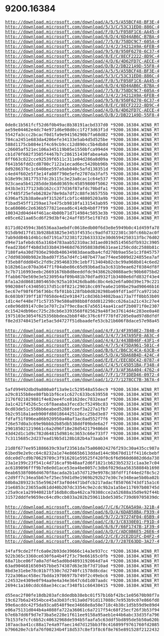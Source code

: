 # 9200.16384

<pre>
<a href="http://download.microsoft.com/download/A/5/5/A55BCF48-BF3E-4D76-AC0A-2DEC2B7F5DE1/9200.16384.WIN8_RTM.120725-1247_X64FRE_ENTERPRISE_EVAL_DE-DE-HRM_CENA_X64FREE_DE-DE_DV5.ISO">http://download.microsoft.com/download/A/5/5/A55BCF48-BF3E-4D76-AC0A-2DEC2B7F5DE1/9200.16384.WIN8_RTM.120725-1247_X64FRE_ENTERPRISE_EVAL_DE-DE-HRM_CENA_X64FREE_DE-DE_DV5.ISO</a>
<a href="http://download.microsoft.com/download/5/3/C/53C31ED0-886C-4F81-9A38-F58CE4CE71E8/9200.16384.WIN8_RTM.120725-1247_X64FRE_ENTERPRISE_EVAL_EN-US-HRM_CENA_X64FREE_EN-US_DV5.ISO">http://download.microsoft.com/download/5/3/C/53C31ED0-886C-4F81-9A38-F58CE4CE71E8/9200.16384.WIN8_RTM.120725-1247_X64FRE_ENTERPRISE_EVAL_EN-US-HRM_CENA_X64FREE_EN-US_DV5.ISO</a>
<a href="http://download.microsoft.com/download/F/0/5/F058F1C6-AA45-4062-BE4D-CBD25525AA63/9200.16384.WIN8_RTM.120725-1247_X64FRE_ENTERPRISE_EVAL_ES-ES-HRM_CENA_X64FREE_ES-ES_DV5.ISO">http://download.microsoft.com/download/F/0/5/F058F1C6-AA45-4062-BE4D-CBD25525AA63/9200.16384.WIN8_RTM.120725-1247_X64FRE_ENTERPRISE_EVAL_ES-ES-HRM_CENA_X64FREE_ES-ES_DV5.ISO</a>
<a href="http://download.microsoft.com/download/6/D/4/6D44AB6C-B7BA-41CB-AA52-3A6AFA0D9BCC/9200.16384.WIN8_RTM.120725-1247_X64FRE_ENTERPRISE_EVAL_FR-FR-HRM_CENA_X64FREE_FR-FR_DV5.ISO">http://download.microsoft.com/download/6/D/4/6D44AB6C-B7BA-41CB-AA52-3A6AFA0D9BCC/9200.16384.WIN8_RTM.120725-1247_X64FRE_ENTERPRISE_EVAL_FR-FR-HRM_CENA_X64FREE_FR-FR_DV5.ISO</a>
<a href="http://download.microsoft.com/download/7/5/8/758DC9C7-605A-42EC-9702-6DDAD6E02451/9200.16384.WIN8_RTM.120725-1247_X64FRE_ENTERPRISE_EVAL_IT-IT-HRM_CENA_X64FREE_IT-IT_DV5.ISO">http://download.microsoft.com/download/7/5/8/758DC9C7-605A-42EC-9702-6DDAD6E02451/9200.16384.WIN8_RTM.120725-1247_X64FRE_ENTERPRISE_EVAL_IT-IT-HRM_CENA_X64FREE_IT-IT_DV5.ISO</a>
<a href="http://download.microsoft.com/download/3/4/2/34212A9A-6FEB-4526-B3AC-65E79A6F74B0/9200.16384.WIN8_RTM.120725-1247_X64FRE_ENTERPRISE_EVAL_JA-JP-HRM_CENA_X64FREE_JA-JP_DV5.ISO">http://download.microsoft.com/download/3/4/2/34212A9A-6FEB-4526-B3AC-65E79A6F74B0/9200.16384.WIN8_RTM.120725-1247_X64FRE_ENTERPRISE_EVAL_JA-JP-HRM_CENA_X64FREE_JA-JP_DV5.ISO</a>
<a href="http://download.microsoft.com/download/9/5/0/950F6270-6C37-4AA7-B1AB-F7CDC137D8C7/9200.16384.WIN8_RTM.120725-1247_X64FRE_ENTERPRISE_EVAL_KO-KR-HRM_CENA_X64FREE_KO-KR_DV5.ISO">http://download.microsoft.com/download/9/5/0/950F6270-6C37-4AA7-B1AB-F7CDC137D8C7/9200.16384.WIN8_RTM.120725-1247_X64FRE_ENTERPRISE_EVAL_KO-KR-HRM_CENA_X64FREE_KO-KR_DV5.ISO</a>
<a href="http://download.microsoft.com/download/8/E/C/8ECF2222-8D9C-4B74-BDF7-BB0C32C9CAA9/9200.16384.WIN8_RTM.120725-1247_X64FRE_ENTERPRISE_EVAL_PT-BR-HRM_CENA_X64FREE_PT-BR_DV5.ISO">http://download.microsoft.com/download/8/E/C/8ECF2222-8D9C-4B74-BDF7-BB0C32C9CAA9/9200.16384.WIN8_RTM.120725-1247_X64FRE_ENTERPRISE_EVAL_PT-BR-HRM_CENA_X64FREE_PT-BR_DV5.ISO</a>
<a href="http://download.microsoft.com/download/4/D/6/4D62FD7C-AECE-4E65-BC4B-2C5109C921EF/9200.16384.WIN8_RTM.120725-1247_X64FRE_ENTERPRISE_EVAL_ZH-CN-HRM_CENA_X64FREE_ZH-CN_DV5.ISO">http://download.microsoft.com/download/4/D/6/4D62FD7C-AECE-4E65-BC4B-2C5109C921EF/9200.16384.WIN8_RTM.120725-1247_X64FRE_ENTERPRISE_EVAL_ZH-CN-HRM_CENA_X64FREE_ZH-CN_DV5.ISO</a>
<a href="http://download.microsoft.com/download/D/B/2/DB221A9D-55F8-471F-A639-D831C9DAD2B3/9200.16384.WIN8_RTM.120725-1247_X64FRE_ENTERPRISE_EVAL_ZH-TW-HRM_CENA_X64FREE_ZH-TW_DV5.ISO">http://download.microsoft.com/download/D/B/2/DB221A9D-55F8-471F-A639-D831C9DAD2B3/9200.16384.WIN8_RTM.120725-1247_X64FRE_ENTERPRISE_EVAL_ZH-TW-HRM_CENA_X64FREE_ZH-TW_DV5.ISO</a>
<a href="http://download.microsoft.com/download/A/5/5/A55BCF48-BF3E-4D76-AC0A-2DEC2B7F5DE1/9200.16384.WIN8_RTM.120725-1247_X86FRE_ENTERPRISE_EVAL_DE-DE-HRM_CENA_X86FREE_DE-DE_DV5.ISO">http://download.microsoft.com/download/A/5/5/A55BCF48-BF3E-4D76-AC0A-2DEC2B7F5DE1/9200.16384.WIN8_RTM.120725-1247_X86FRE_ENTERPRISE_EVAL_DE-DE-HRM_CENA_X86FREE_DE-DE_DV5.ISO</a>
<a href="http://download.microsoft.com/download/5/3/C/53C31ED0-886C-4F81-9A38-F58CE4CE71E8/9200.16384.WIN8_RTM.120725-1247_X86FRE_ENTERPRISE_EVAL_EN-US-HRM_CENA_X86FREE_EN-US_DV5.ISO">http://download.microsoft.com/download/5/3/C/53C31ED0-886C-4F81-9A38-F58CE4CE71E8/9200.16384.WIN8_RTM.120725-1247_X86FRE_ENTERPRISE_EVAL_EN-US-HRM_CENA_X86FREE_EN-US_DV5.ISO</a>
<a href="http://download.microsoft.com/download/F/0/5/F058F1C6-AA45-4062-BE4D-CBD25525AA63/9200.16384.WIN8_RTM.120725-1247_X86FRE_ENTERPRISE_EVAL_ES-ES-HRM_CENA_X86FREE_ES-ES_DV5.ISO">http://download.microsoft.com/download/F/0/5/F058F1C6-AA45-4062-BE4D-CBD25525AA63/9200.16384.WIN8_RTM.120725-1247_X86FRE_ENTERPRISE_EVAL_ES-ES-HRM_CENA_X86FREE_ES-ES_DV5.ISO</a>
<a href="http://download.microsoft.com/download/6/D/4/6D44AB6C-B7BA-41CB-AA52-3A6AFA0D9BCC/9200.16384.WIN8_RTM.120725-1247_X86FRE_ENTERPRISE_EVAL_FR-FR-HRM_CENA_X86FREE_FR-FR_DV5.ISO">http://download.microsoft.com/download/6/D/4/6D44AB6C-B7BA-41CB-AA52-3A6AFA0D9BCC/9200.16384.WIN8_RTM.120725-1247_X86FRE_ENTERPRISE_EVAL_FR-FR-HRM_CENA_X86FREE_FR-FR_DV5.ISO</a>
<a href="http://download.microsoft.com/download/7/5/8/758DC9C7-605A-42EC-9702-6DDAD6E02451/9200.16384.WIN8_RTM.120725-1247_X86FRE_ENTERPRISE_EVAL_IT-IT-HRM_CENA_X86FREE_IT-IT_DV5.ISO">http://download.microsoft.com/download/7/5/8/758DC9C7-605A-42EC-9702-6DDAD6E02451/9200.16384.WIN8_RTM.120725-1247_X86FRE_ENTERPRISE_EVAL_IT-IT-HRM_CENA_X86FREE_IT-IT_DV5.ISO</a>
<a href="http://download.microsoft.com/download/3/4/2/34212A9A-6FEB-4526-B3AC-65E79A6F74B0/9200.16384.WIN8_RTM.120725-1247_X86FRE_ENTERPRISE_EVAL_JA-JP-HRM_CENA_X86FREE_JA-JP_DV5.ISO">http://download.microsoft.com/download/3/4/2/34212A9A-6FEB-4526-B3AC-65E79A6F74B0/9200.16384.WIN8_RTM.120725-1247_X86FRE_ENTERPRISE_EVAL_JA-JP-HRM_CENA_X86FREE_JA-JP_DV5.ISO</a>
<a href="http://download.microsoft.com/download/9/5/0/950F6270-6C37-4AA7-B1AB-F7CDC137D8C7/9200.16384.WIN8_RTM.120725-1247_X86FRE_ENTERPRISE_EVAL_KO-KR-HRM_CENA_X86FREE_KO-KR_DV5.ISO">http://download.microsoft.com/download/9/5/0/950F6270-6C37-4AA7-B1AB-F7CDC137D8C7/9200.16384.WIN8_RTM.120725-1247_X86FRE_ENTERPRISE_EVAL_KO-KR-HRM_CENA_X86FREE_KO-KR_DV5.ISO</a>
<a href="http://download.microsoft.com/download/8/E/C/8ECF2222-8D9C-4B74-BDF7-BB0C32C9CAA9/9200.16384.WIN8_RTM.120725-1247_X86FRE_ENTERPRISE_EVAL_PT-BR-HRM_CENA_X86FREE_PT-BR_DV5.ISO">http://download.microsoft.com/download/8/E/C/8ECF2222-8D9C-4B74-BDF7-BB0C32C9CAA9/9200.16384.WIN8_RTM.120725-1247_X86FRE_ENTERPRISE_EVAL_PT-BR-HRM_CENA_X86FREE_PT-BR_DV5.ISO</a>
<a href="http://download.microsoft.com/download/4/D/6/4D62FD7C-AECE-4E65-BC4B-2C5109C921EF/9200.16384.WIN8_RTM.120725-1247_X86FRE_ENTERPRISE_EVAL_ZH-CN-HRM_CENA_X86FREE_ZH-CN_DV5.ISO">http://download.microsoft.com/download/4/D/6/4D62FD7C-AECE-4E65-BC4B-2C5109C921EF/9200.16384.WIN8_RTM.120725-1247_X86FRE_ENTERPRISE_EVAL_ZH-CN-HRM_CENA_X86FREE_ZH-CN_DV5.ISO</a>
<a href="http://download.microsoft.com/download/D/B/2/DB221A9D-55F8-471F-A639-D831C9DAD2B3/9200.16384.WIN8_RTM.120725-1247_X86FRE_ENTERPRISE_EVAL_ZH-TW-HRM_CENA_X86FREE_ZH-TW_DV5.ISO">http://download.microsoft.com/download/D/B/2/DB221A9D-55F8-471F-A639-D831C9DAD2B3/9200.16384.WIN8_RTM.120725-1247_X86FRE_ENTERPRISE_EVAL_ZH-TW-HRM_CENA_X86FREE_ZH-TW_DV5.ISO</a>

0de8c1b561fcf52d6f0b49ac8b38191acbd337d0 *9200.16384.WIN8_RTM.120725-1247_X64FRE_ENTERPRISE_EVAL_DE-DE-HRM_CENA_X64FREE_DE-DE_DV5.ISO
ae59e04462e4dc74e971d6e98d0cc1f2f3d63f1d *9200.16384.WIN8_RTM.120725-1247_X64FRE_ENTERPRISE_EVAL_EN-US-HRM_CENA_X64FREE_EN-US_DV5.ISO
5542fa3ccc2bcacf0d1fa9e94156290b7fa68d82 *9200.16384.WIN8_RTM.120725-1247_X64FRE_ENTERPRISE_EVAL_ES-ES-HRM_CENA_X64FREE_ES-ES_DV5.ISO
784ca2451e683da4206efe34133e5ab4d5d525be *9200.16384.WIN8_RTM.120725-1247_X64FRE_ENTERPRISE_EVAL_FR-FR-HRM_CENA_X64FREE_FR-FR_DV5.ISO
588d1175cb084e1f4c69cb9cc12d890cc5b4db8d *9200.16384.WIN8_RTM.120725-1247_X64FRE_ENTERPRISE_EVAL_IT-IT-HRM_CENA_X64FREE_IT-IT_DV5.ISO
c26605af521ec106a345119b05e1550bfca994d4 *9200.16384.WIN8_RTM.120725-1247_X64FRE_ENTERPRISE_EVAL_JA-JP-HRM_CENA_X64FREE_JA-JP_DV5.ISO
cb1d70f602f3505f4467b7c286151430fabea4ab *9200.16384.WIN8_RTM.120725-1247_X64FRE_ENTERPRISE_EVAL_KO-KR-HRM_CENA_X64FREE_KO-KR_DV5.ISO
8ff663c822cce92539f6511c311e04d286a8d09a *9200.16384.WIN8_RTM.120725-1247_X64FRE_ENTERPRISE_EVAL_PT-BR-HRM_CENA_X64FREE_PT-BR_DV5.ISO
f641b56fdd2cd8700c7122a1ecad6ec5420bb96b *9200.16384.WIN8_RTM.120725-1247_X64FRE_ENTERPRISE_EVAL_ZH-CN-HRM_CENA_X64FREE_ZH-CN_DV5.ISO
8d9286376c1c6408ee597a9ab040c5afd138351d *9200.16384.WIN8_RTM.120725-1247_X64FRE_ENTERPRISE_EVAL_ZH-TW-HRM_CENA_X64FREE_ZH-TW_DV5.ISO
c4ed4f602e5f3e14fa08f790e5efe2707da3faf5 *9200.16384.WIN8_RTM.120725-1247_X86FRE_ENTERPRISE_EVAL_DE-DE-HRM_CENA_X86FREE_DE-DE_DV5.ISO
b18e99c38177537dc2b115c3e23a8cac1c64e537 *9200.16384.WIN8_RTM.120725-1247_X86FRE_ENTERPRISE_EVAL_EN-US-HRM_CENA_X86FREE_EN-US_DV5.ISO
923caea5b41285dde3b6d03659c45859800f5062 *9200.16384.WIN8_RTM.120725-1247_X86FRE_ENTERPRISE_EVAL_ES-ES-HRM_CENA_X86FREE_ES-ES_DV5.ISO
843b3e3177123db162cc377d36f87afdc70bdfa1 *9200.16384.WIN8_RTM.120725-1247_X86FRE_ENTERPRISE_EVAL_FR-FR-HRM_CENA_X86FREE_FR-FR_DV5.ISO
c7f485f25efeb6282e78e9da7df2c88fe365755b *9200.16384.WIN8_RTM.120725-1247_X86FRE_ENTERPRISE_EVAL_IT-IT-HRM_CENA_X86FREE_IT-IT_DV5.ISO
6396af52b38a0ea9f31526f1cbf1c48805203a9b *9200.16384.WIN8_RTM.120725-1247_X86FRE_ENTERPRISE_EVAL_JA-JP-HRM_CENA_X86FREE_JA-JP_DV5.ISO
f1bad545ff1259ae17e475cb9810fa131543ab95 *9200.16384.WIN8_RTM.120725-1247_X86FRE_ENTERPRISE_EVAL_KO-KR-HRM_CENA_X86FREE_KO-KR_DV5.ISO
bca68606c2e636b577821eead6c414db4b8f7f99 *9200.16384.WIN8_RTM.120725-1247_X86FRE_ENTERPRISE_EVAL_PT-BR-HRM_CENA_X86FREE_PT-BR_DV5.ISO
100342d04d44f461ac4b00b71d714984c5053e3b *9200.16384.WIN8_RTM.120725-1247_X86FRE_ENTERPRISE_EVAL_ZH-CN-HRM_CENA_X86FREE_ZH-CN_DV5.ISO
e05ce621aa65cd6f29d3bf4c24aff85f5e1f87d3 *9200.16384.WIN8_RTM.120725-1247_X86FRE_ENTERPRISE_EVAL_ZH-TW-HRM_CENA_X86FREE_ZH-TW_DV5.ISO

8171d024594c3b6536aa3aebdfc0618edb00f6d3e8e5949b0c41d459fa78bf8c *9200.16384.WIN8_RTM.120725-1247_X64FRE_ENTERPRISE_EVAL_DE-DE-HRM_CENA_X64FREE_DE-DE_DV5.ISO
915db9d17fd13b928b83825e3453f4535cc9adfd7322301c30fc66b2ac0fa9cc *9200.16384.WIN8_RTM.120725-1247_X64FRE_ENTERPRISE_EVAL_EN-US-HRM_CENA_X64FREE_EN-US_DV5.ISO
7ab9dd84b1d4b1c6d7191a732381f22b633332e30d6594250313fbc76d02328d *9200.16384.WIN8_RTM.120725-1247_X64FRE_ENTERPRISE_EVAL_ES-ES-HRM_CENA_X64FREE_ES-ES_DV5.ISO
d94e71afebdc65a316b4783aab52310ac3d1aed019d514565dfb932c3905c023 *9200.16384.WIN8_RTM.120725-1247_X64FRE_ENTERPRISE_EVAL_FR-FR-HRM_CENA_X64FREE_FR-FR_DV5.ISO
fead23b6ff4b8d3d33b8439468d763958838d9631eae1250cddc2588b81c0b6e *9200.16384.WIN8_RTM.120725-1247_X64FRE_ENTERPRISE_EVAL_IT-IT-HRM_CENA_X64FREE_IT-IT_DV5.ISO
7180fa4a30d7936e290db48634983daeadba4cfd270b9ae55e1c3f8457572f62 *9200.16384.WIN8_RTM.120725-1247_X64FRE_ENTERPRISE_EVAL_JA-JP-HRM_CENA_X64FREE_JA-JP_DV5.ISO
c7dd98300b982e3bad07f35a7d4fc1407b477ae7f4ee5009d224855ea7afdf94 *9200.16384.WIN8_RTM.120725-1247_X64FRE_ENTERPRISE_EVAL_KO-KR-HRM_CENA_X64FREE_KO-KR_DV5.ISO
f35eb8fddd045c2fd9c295468339c1ebf713404b82cbc99a968b014c6ed22073 *9200.16384.WIN8_RTM.120725-1247_X64FRE_ENTERPRISE_EVAL_PT-BR-HRM_CENA_X64FREE_PT-BR_DV5.ISO
b182b61ac070a3647f1f04abe86c65d93b6ad3a3c631b9eae62f0384df8f7ee8 *9200.16384.WIN8_RTM.120725-1247_X64FRE_ENTERPRISE_EVAL_ZH-CN-HRM_CENA_X64FREE_ZH-CN_DV5.ISO
3c7b7116993eebc26691676b8d8eeddfdc943862b20088ae9c90b6075bd26460 *9200.16384.WIN8_RTM.120725-1247_X64FRE_ENTERPRISE_EVAL_ZH-TW-HRM_CENA_X64FREE_ZH-TW_DV5.ISO
ffabb670e569e3e5230954af09b481b70dfad932f1b3480e6dfd832f43e47302 *9200.16384.WIN8_RTM.120725-1247_X86FRE_ENTERPRISE_EVAL_DE-DE-HRM_CENA_X86FREE_DE-DE_DV5.ISO
8fa1a2dd86818054650c925a103426dba86c8bc4eb2e6fa00d39e179c2219c9e *9200.16384.WIN8_RTM.120725-1247_X86FRE_ENTERPRISE_EVAL_EN-US-HRM_CENA_X86FREE_EN-US_DV5.ISO
9902084fc434050137d51c0f821c29018cc097ea6e2109be29ad90646b1639fd *9200.16384.WIN8_RTM.120725-1247_X86FRE_ENTERPRISE_EVAL_ES-ES-HRM_CENA_X86FREE_ES-ES_DV5.ISO
5ec67ef98f6f56f36bcfbf01bb128fbb0d820298ba69fdf1adf7ca9721628da4 *9200.16384.WIN8_RTM.120725-1247_X86FRE_ENTERPRISE_EVAL_FR-FR-HRM_CENA_X86FREE_FR-FR_DV5.ISO
8c603b9739ff187f058de4d2e918471c8d36b34082baa173a7ff0bb53b09be77 *9200.16384.WIN8_RTM.120725-1247_X86FRE_ENTERPRISE_EVAL_IT-IT-HRM_CENA_X86FREE_IT-IT_DV5.ISO
1d1c4ef448e7f1c573579e580a898bb8fddd012298cc626a1a21c43c27e4a4db *9200.16384.WIN8_RTM.120725-1247_X86FRE_ENTERPRISE_EVAL_JA-JP-HRM_CENA_X86FREE_JA-JP_DV5.ISO
ce8e96d89147c0e1e707c2a7f9ec8ac67a56514aa41cadf2b0071f0e2307139d *9200.16384.WIN8_RTM.120725-1247_X86FRE_ENTERPRISE_EVAL_KO-KR-HRM_CENA_X86FREE_KO-KR_DV5.ISO
dc15424db96ec725c28cb6e3393568f025629a48f3e37614d4c283ee0a4837aa *9200.16384.WIN8_RTM.120725-1247_X86FRE_ENTERPRISE_EVAL_PT-BR-HRM_CENA_X86FREE_PT-BR_DV5.ISO
1975103e3054f625356bbdea2bb8f48c376c6ff778fd7205e0ad97d8dfdf150c *9200.16384.WIN8_RTM.120725-1247_X86FRE_ENTERPRISE_EVAL_ZH-CN-HRM_CENA_X86FREE_ZH-CN_DV5.ISO
f8e2d3748415ef1e5ac5d4727f51dbaadefe53cb21b606f8dace57e98a4585b3 *9200.16384.WIN8_RTM.120725-1247_X86FRE_ENTERPRISE_EVAL_ZH-TW-HRM_CENA_X86FREE_ZH-TW_DV5.ISO

<a href="http://download.microsoft.com/download/4/F/3/4F3950E2-7840-4EEB-B779-D5D0B8C46899/9200.16384.WIN8_RTM.120725-1247_X64FRE_SERVERHYPERCORE_DE-DE-HRM_SHV_X64FRE_DE-DE_DV5.ISO">http://download.microsoft.com/download/4/F/3/4F3950E2-7840-4EEB-B779-D5D0B8C46899/9200.16384.WIN8_RTM.120725-1247_X64FRE_SERVERHYPERCORE_DE-DE-HRM_SHV_X64FRE_DE-DE_DV5.ISO</a>
<a href="http://download.microsoft.com/download/3/4/7/347A95F0-A63C-492F-BE43-F376AE30C9FE/9200.16384.WIN8_RTM.120725-1247_X64FRE_SERVERHYPERCORE_EN-US-HRM_SHV_X64FRE_EN-US_DV5.ISO">http://download.microsoft.com/download/3/4/7/347A95F0-A63C-492F-BE43-F376AE30C9FE/9200.16384.WIN8_RTM.120725-1247_X64FRE_SERVERHYPERCORE_EN-US-HRM_SHV_X64FRE_EN-US_DV5.ISO</a>
<a href="http://download.microsoft.com/download/4/4/3/443BB46F-43F1-4F5E-965B-23BF0870017C/9200.16384.WIN8_RTM.120725-1247_X64FRE_SERVERHYPERCORE_ES-ES-HRM_SHV_X64FRE_ES-ES_DV5.ISO">http://download.microsoft.com/download/4/4/3/443BB46F-43F1-4F5E-965B-23BF0870017C/9200.16384.WIN8_RTM.120725-1247_X64FRE_SERVERHYPERCORE_ES-ES-HRM_SHV_X64FRE_ES-ES_DV5.ISO</a>
<a href="http://download.microsoft.com/download/4/7/5/475DA961-501C-45BF-9EB8-2F5203E9803C/9200.16384.WIN8_RTM.120725-1247_X64FRE_SERVERHYPERCORE_FR-FR-HRM_SHV_X64FRE_FR-FR_DV5.ISO">http://download.microsoft.com/download/4/7/5/475DA961-501C-45BF-9EB8-2F5203E9803C/9200.16384.WIN8_RTM.120725-1247_X64FRE_SERVERHYPERCORE_FR-FR-HRM_SHV_X64FRE_FR-FR_DV5.ISO</a>
<a href="http://download.microsoft.com/download/B/6/C/B6C3C4CA-63CB-40F9-A0EE-DCF7ED4CEBDB/9200.16384.WIN8_RTM.120725-1247_X64FRE_SERVERHYPERCORE_IT-IT-HRM_SHV_X64FRE_IT-IT_DV5.ISO">http://download.microsoft.com/download/B/6/C/B6C3C4CA-63CB-40F9-A0EE-DCF7ED4CEBDB/9200.16384.WIN8_RTM.120725-1247_X64FRE_SERVERHYPERCORE_IT-IT-HRM_SHV_X64FRE_IT-IT_DV5.ISO</a>
<a href="http://download.microsoft.com/download/5/D/A/5DA68B4D-424C-4C26-8D38-ABCEE5F12EE5/9200.16384.WIN8_RTM.120725-1247_X64FRE_SERVERHYPERCORE_JA-JP-HRM_SHV_X64FRE_JA-JP_DV5.ISO">http://download.microsoft.com/download/5/D/A/5DA68B4D-424C-4C26-8D38-ABCEE5F12EE5/9200.16384.WIN8_RTM.120725-1247_X64FRE_SERVERHYPERCORE_JA-JP-HRM_SHV_X64FRE_JA-JP_DV5.ISO</a>
<a href="http://download.microsoft.com/download/E/E/C/EEC8DC42-0787-4ACE-AD87-CCCA6FB32306/9200.16384.WIN8_RTM.120725-1247_X64FRE_SERVERHYPERCORE_KO-KR-HRM_SHV_X64FRE_KO-KR_DV5.ISO">http://download.microsoft.com/download/E/E/C/EEC8DC42-0787-4ACE-AD87-CCCA6FB32306/9200.16384.WIN8_RTM.120725-1247_X64FRE_SERVERHYPERCORE_KO-KR-HRM_SHV_X64FRE_KO-KR_DV5.ISO</a>
<a href="http://download.microsoft.com/download/C/4/5/C45D51BA-F348-4BF0-A2D5-CB75A29C7F1C/9200.16384.WIN8_RTM.120725-1247_X64FRE_SERVERHYPERCORE_PT-BR-HRM_SHV_X64FRE_PT-BR_DV5.ISO">http://download.microsoft.com/download/C/4/5/C45D51BA-F348-4BF0-A2D5-CB75A29C7F1C/9200.16384.WIN8_RTM.120725-1247_X64FRE_SERVERHYPERCORE_PT-BR-HRM_SHV_X64FRE_PT-BR_DV5.ISO</a>
<a href="http://download.microsoft.com/download/A/F/3/AF36A404-4762-4E88-8E64-D61366F5F380/9200.16384.WIN8_RTM.120725-1247_X64FRE_SERVERHYPERCORE_RU-RU-HRM_SHV_X64FRE_RU-RU_DV5.ISO">http://download.microsoft.com/download/A/F/3/AF36A404-4762-4E88-8E64-D61366F5F380/9200.16384.WIN8_RTM.120725-1247_X64FRE_SERVERHYPERCORE_RU-RU-HRM_SHV_X64FRE_RU-RU_DV5.ISO</a>
<a href="http://download.microsoft.com/download/7/F/1/7F1DED46-0972-4E5A-B61E-AACFEDB85BB3/9200.16384.WIN8_RTM.120725-1247_X64FRE_SERVERHYPERCORE_ZH-CN-HRM_SHV_X64FRE_ZH-CN_DV5.ISO">http://download.microsoft.com/download/7/F/1/7F1DED46-0972-4E5A-B61E-AACFEDB85BB3/9200.16384.WIN8_RTM.120725-1247_X64FRE_SERVERHYPERCORE_ZH-CN-HRM_SHV_X64FRE_ZH-CN_DV5.ISO</a>
<a href="http://download.microsoft.com/download/1/2/7/1278CC7B-367A-413C-B45C-F7C4B009B4ED/9200.16384.WIN8_RTM.120725-1247_X64FRE_SERVERHYPERCORE_ZH-TW-HRM_SHV_X64FRE_ZH-TW_DV5.ISO">http://download.microsoft.com/download/1/2/7/1278CC7B-367A-413C-B45C-F7C4B009B4ED/9200.16384.WIN8_RTM.120725-1247_X64FRE_SERVERHYPERCORE_ZH-TW-HRM_SHV_X64FRE_ZH-TW_DV5.ISO</a>

5afd99492dbd9a800a0f13a9e1c529548a55dec9 *9200.16384.WIN8_RTM.120725-1247_X64FRE_SERVERHYPERCORE_DE-DE-HRM_SHV_X64FRE_DE-DE_DV5.ISO
a29c8155b8ee80fbb1bf6ce1c627c633bc639558 *9200.16384.WIN8_RTM.120725-1247_X64FRE_SERVERHYPERCORE_EN-US-HRM_SHV_X64FRE_EN-US_DV5.ISO
2176f021029881f4e82ee4fce8162dec7832eaaf *9200.16384.WIN8_RTM.120725-1247_X64FRE_SERVERHYPERCORE_ES-ES-HRM_SHV_X64FRE_ES-ES_DV5.ISO
3a1c421f4526c5cc6f8aeaba3fecd3cf5249bc83 *9200.16384.WIN8_RTM.120725-1247_X64FRE_SERVERHYPERCORE_FR-FR-HRM_SHV_X64FRE_FR-FR_DV5.ISO
0cd03de51c558bb6eabed5288fceef3a227a1fb7 *9200.16384.WIN8_RTM.120725-1247_X64FRE_SERVERHYPERCORE_IT-IT-HRM_SHV_X64FRE_IT-IT_DV5.ISO
5b2c9518a1aeb900fd801864425126cc25bd3e87 *9200.16384.WIN8_RTM.120725-1247_X64FRE_SERVERHYPERCORE_JA-JP-HRM_SHV_X64FRE_JA-JP_DV5.ISO
fdfaf51f896ea86b920950a40af3ac8ad552f7f6 *9200.16384.WIN8_RTM.120725-1247_X64FRE_SERVERHYPERCORE_KO-KR-HRM_SHV_X64FRE_KO-KR_DV5.ISO
f26e57d0a3c69e9bbbb2b85db538ddf09bde6a2f *9200.16384.WIN8_RTM.120725-1247_X64FRE_SERVERHYPERCORE_PT-BR-HRM_SHV_X64FRE_PT-BR_DV5.ISO
290185021219661c6a2d96f18e28d542179406d4 *9200.16384.WIN8_RTM.120725-1247_X64FRE_SERVERHYPERCORE_RU-RU-HRM_SHV_X64FRE_RU-RU_DV5.ISO
43d42d1c1d9c782d64815d9814c3653c66e733f7 *9200.16384.WIN8_RTM.120725-1247_X64FRE_SERVERHYPERCORE_ZH-CN-HRM_SHV_X64FRE_ZH-CN_DV5.ISO
7c3115685c2d237ead19b5d128b182b4a73aab34 *9200.16384.WIN8_RTM.120725-1247_X64FRE_SERVERHYPERCORE_ZH-TW-HRM_SHV_X64FRE_ZH-TW_DV5.ISO

21d8f677ee951886639c93af23561da75a060024276f293c30a435cc987ac745 *9200.16384.WIN8_RTM.120725-1247_X64FRE_SERVERHYPERCORE_DE-DE-HRM_SHV_X64FRE_DE-DE_DV5.ISO
61bed9e2e9cc64c8232a1e74e8665b613ddad144c9b670d11ff4116cbebff49b *9200.16384.WIN8_RTM.120725-1247_X64FRE_SERVERHYPERCORE_EN-US-HRM_SHV_X64FRE_EN-US_DV5.ISO
ddce0d7cd9b70629709c3f916201e59525f420f0c6f6d960d6082d6da738b90c *9200.16384.WIN8_RTM.120725-1247_X64FRE_SERVERHYPERCORE_ES-ES-HRM_SHV_X64FRE_ES-ES_DV5.ISO
23a1e199c23f541c4d716caf9b48aaf2d6f1821cb623b52321c1aa3e7c046156 *9200.16384.WIN8_RTM.120725-1247_X64FRE_SERVERHYPERCORE_FR-FR-HRM_SHV_X64FRE_FR-FR_DV5.ISO
ac6189096fff9b7e8e0d1ace53ea4be0057c3db6f029daa56358084b1698224a *9200.16384.WIN8_RTM.120725-1247_X64FRE_SERVERHYPERCORE_IT-IT-HRM_SHV_X64FRE_IT-IT_DV5.ISO
0eab6538f006d4670f8acada2b1a57d7129e9978c38fdff1f44ed2f8c5c2b932 *9200.16384.WIN8_RTM.120725-1247_X64FRE_SERVERHYPERCORE_JA-JP-HRM_SHV_X64FRE_JA-JP_DV5.ISO
c2d9ff7c34ea5b67ef25ec59d1d9e1969b292b27e30c7e348eae5b0ba02b5a4f *9200.16384.WIN8_RTM.120725-1247_X64FRE_SERVERHYPERCORE_KO-KR-HRM_SHV_X64FRE_KO-KR_DV5.ISO
60b0a289323c55e59624f3af0d4471bdfcb217adacf850766743df15a1c63e7f *9200.16384.WIN8_RTM.120725-1247_X64FRE_SERVERHYPERCORE_PT-BR-HRM_SHV_X64FRE_PT-BR_DV5.ISO
21e6853c23655ad61dd40b207dc3354c9e2cdc9b2a1a5be117697b08745da3e5 *9200.16384.WIN8_RTM.120725-1247_X64FRE_SERVERHYPERCORE_RU-RU-HRM_SHV_X64FRE_RU-RU_DV5.ISO
c25a9ce1a29940821bf16db8cdba462ca70308cce2a52688a35d9e92f44bea19 *9200.16384.WIN8_RTM.120725-1247_X64FRE_SERVERHYPERCORE_ZH-CN-HRM_SHV_X64FRE_ZH-CN_DV5.ISO
31572dddfe9659ec64cd9ccb033a202b259611bde5305c739d69705839dca036 *9200.16384.WIN8_RTM.120725-1247_X64FRE_SERVERHYPERCORE_ZH-TW-HRM_SHV_X64FRE_ZH-TW_DV5.ISO

<a href="http://download.microsoft.com/download/7/C/6/7C6A5A9A-321B-4EF8-95FD-0A483C1EBDC2/9200.16384.WIN8_RTM.120725-1247_X64FRE_SERVER_EVAL_DE-DE-HRM_SSS_X64FREE_DE-DE_DV5.ISO">http://download.microsoft.com/download/7/C/6/7C6A5A9A-321B-4EF8-95FD-0A483C1EBDC2/9200.16384.WIN8_RTM.120725-1247_X64FRE_SERVER_EVAL_DE-DE-HRM_SSS_X64FREE_DE-DE_DV5.ISO</a>
<a href="http://download.microsoft.com/download/6/D/A/6DAB58BA-F939-451D-9101-7DE07DC09C03/9200.16384.WIN8_RTM.120725-1247_X64FRE_SERVER_EVAL_EN-US-HRM_SSS_X64FREE_EN-US_DV5.ISO">http://download.microsoft.com/download/6/D/A/6DAB58BA-F939-451D-9101-7DE07DC09C03/9200.16384.WIN8_RTM.120725-1247_X64FRE_SERVER_EVAL_EN-US-HRM_SSS_X64FREE_EN-US_DV5.ISO</a>
<a href="http://download.microsoft.com/download/9/7/2/97274F04-05B9-488E-A96F-5B29C14E4D31/9200.16384.WIN8_RTM.120725-1247_X64FRE_SERVER_EVAL_ES-ES-HRM_SSS_X64FREE_ES-ES_DV5.ISO">http://download.microsoft.com/download/9/7/2/97274F04-05B9-488E-A96F-5B29C14E4D31/9200.16384.WIN8_RTM.120725-1247_X64FRE_SERVER_EVAL_ES-ES-HRM_SSS_X64FREE_ES-ES_DV5.ISO</a>
<a href="http://download.microsoft.com/download/C/8/3/C8330E01-F91D-4232-9BC8-BBC75514B1D2/9200.16384.WIN8_RTM.120725-1247_X64FRE_SERVER_EVAL_FR-FR-HRM_SSS_X64FREE_FR-FR_DV5.ISO">http://download.microsoft.com/download/C/8/3/C8330E01-F91D-4232-9BC8-BBC75514B1D2/9200.16384.WIN8_RTM.120725-1247_X64FRE_SERVER_EVAL_FR-FR-HRM_SSS_X64FREE_FR-FR_DV5.ISO</a>
<a href="http://download.microsoft.com/download/6/6/F/66F1747B-1F39-4D4A-846E-D4F75F019B80/9200.16384.WIN8_RTM.120725-1247_X64FRE_SERVER_EVAL_IT-IT-HRM_SSS_X64FREE_IT-IT_DV5.ISO">http://download.microsoft.com/download/6/6/F/66F1747B-1F39-4D4A-846E-D4F75F019B80/9200.16384.WIN8_RTM.120725-1247_X64FRE_SERVER_EVAL_IT-IT-HRM_SSS_X64FREE_IT-IT_DV5.ISO</a>
<a href="http://download.microsoft.com/download/A/D/C/ADC0B6E5-26E6-4084-BAF4-38180C9C9721/9200.16384.WIN8_RTM.120725-1247_X64FRE_SERVER_EVAL_JA-JP-HRM_SSS_X64FREE_JA-JP_DV5.ISO">http://download.microsoft.com/download/A/D/C/ADC0B6E5-26E6-4084-BAF4-38180C9C9721/9200.16384.WIN8_RTM.120725-1247_X64FRE_SERVER_EVAL_JA-JP-HRM_SSS_X64FREE_JA-JP_DV5.ISO</a>
<a href="http://download.microsoft.com/download/2/C/E/2CE2D1FC-D4F2-4F91-BF53-FCBB8960D2F1/9200.16384.WIN8_RTM.120725-1247_X64FRE_SERVER_EVAL_RU-RU-HRM_SSS_X64FREE_RU-RU_DV5.ISO">http://download.microsoft.com/download/2/C/E/2CE2D1FC-D4F2-4F91-BF53-FCBB8960D2F1/9200.16384.WIN8_RTM.120725-1247_X64FRE_SERVER_EVAL_RU-RU-HRM_SSS_X64FREE_RU-RU_DV5.ISO</a>
<a href="http://download.microsoft.com/download/2/8/7/287E63DD-3A27-4469-9094-5F7B7C4BF828/9200.16384.WIN8_RTM.120725-1247_X64FRE_SERVER_EVAL_ZH-CN-HRM_SSS_X64FREE_ZH-CN_DV5.ISO">http://download.microsoft.com/download/2/8/7/287E63DD-3A27-4469-9094-5F7B7C4BF828/9200.16384.WIN8_RTM.120725-1247_X64FRE_SERVER_EVAL_ZH-CN-HRM_SSS_X64FREE_ZH-CN_DV5.ISO</a>

34faf9cde2fffc6a0e2b93de39666c14a3e937cc *9200.16384.WIN8_RTM.120725-1247_X64FRE_SERVER_EVAL_DE-DE-HRM_SSS_X64FREE_DE-DE_DV5.ISO
922b365c3360ce630f6a4b4f2f3c79e66165c0fb *9200.16384.WIN8_RTM.120725-1247_X64FRE_SERVER_EVAL_EN-US-HRM_SSS_X64FREE_EN-US_DV5.ISO
68a71bce06f7a0a7df4e5ad0bd4893192064d7a4 *9200.16384.WIN8_RTM.120725-1247_X64FRE_SERVER_EVAL_ES-ES-HRM_SSS_X64FREE_ES-ES_DV5.ISO
63ad9046816569457bbe574387d63e3bf7d710ad *9200.16384.WIN8_RTM.120725-1247_X64FRE_SERVER_EVAL_FR-FR-HRM_SSS_X64FREE_FR-FR_DV5.ISO
8bd3e31ebe78c01b7f530c7d2740fc1578d8cdac *9200.16384.WIN8_RTM.120725-1247_X64FRE_SERVER_EVAL_IT-IT-HRM_SSS_X64FREE_IT-IT_DV5.ISO
722a306ac458ec7bdda19706977b749f2c49ebc6 *9200.16384.WIN8_RTM.120725-1247_X64FRE_SERVER_EVAL_JA-JP-HRM_SSS_X64FREE_JA-JP_DV5.ISO
c24532e4309e0f94aa9e4a34e3647c6d1d07aadc *9200.16384.WIN8_RTM.120725-1247_X64FRE_SERVER_EVAL_RU-RU-HRM_SSS_X64FREE_RU-RU_DV5.ISO
2694c1a160cddc68ae34ccacf348fb1c66430415 *9200.16384.WIN8_RTM.120725-1247_X64FRE_SERVER_EVAL_ZH-CN-HRM_SSS_X64FREE_ZH-CN_DV5.ISO

d55eac2f00fe18db203afc8dedbb38ebc01f57b16bf42bc1e05670b98f7a7845 *9200.16384.WIN8_RTM.120725-1247_X64FRE_SERVER_EVAL_DE-DE-HRM_SSS_X64FREE_DE-DE_DV5.ISO
19c627b6a24554bce45a3b03fc913a0d791d117088c7e953b9c07e866fd88b67 *9200.16384.WIN8_RTM.120725-1247_X64FRE_SERVER_EVAL_EN-US-HRM_SSS_X64FREE_EN-US_DV5.ISO
99e6acddc42f5da93ca0548f9ee34668e8a50e718c4b38c1d5b59d9e89d4fa64 *9200.16384.WIN8_RTM.120725-1247_X64FRE_SERVER_EVAL_ES-ES-HRM_SSS_X64FREE_ES-ES_DV5.ISO
e06a75131d044b4a4088fa722a36061c6a7217f54c68f25ecf26f3b53f94bbf7 *9200.16384.WIN8_RTM.120725-1247_X64FRE_SERVER_EVAL_FR-FR-HRM_SSS_X64FREE_FR-FR_DV5.ISO
b7e6b7dd6f9d7e73ba5e228e1f611ee9158a95aeb1e44b6abc33d35fa7968d86 *9200.16384.WIN8_RTM.120725-1247_X64FRE_SERVER_EVAL_IT-IT-HRM_SSS_X64FREE_IT-IT_DV5.ISO
7b153fe7cfc6b52c40632968de594b5faafa5c63ddf5bd895de5b50a620b7948 *9200.16384.WIN8_RTM.120725-1247_X64FRE_SERVER_EVAL_JA-JP-HRM_SSS_X64FREE_JA-JP_DV5.ISO
107aacba41cc88a17e4a97faec14d7d125bb3f0c416899f9761760fd208532cb *9200.16384.WIN8_RTM.120725-1247_X64FRE_SERVER_EVAL_RU-RU-HRM_SSS_X64FREE_RU-RU_DV5.ISO
b796620e7cbfa76f00234b4f18d537c8ef3f8c6f8e765e891528f21224323518 *9200.16384.WIN8_RTM.120725-1247_X64FRE_SERVER_EVAL_ZH-CN-HRM_SSS_X64FREE_ZH-CN_DV5.ISO
</pre>
